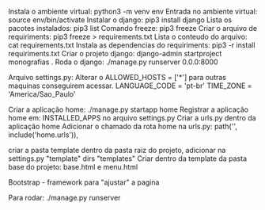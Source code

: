 Instala o ambiente virtual: python3  -m venv env
Entrada no ambiente virtual:  source env/bin/activate
Instalar o django: pip3 install django
Lista os pacotes instalados: pip3 list
Comando freeze: pip3 freeze
Criar o arquivo de requiriments: pip3 freeze > requirements.txt
Lista o conteudo do arquivo: cat requirements.txt
Instala as dependencias do requiriments: pip3 -r install requiriments.txt 
Criar o projeto django: django-admin startproject monografias .
Roda o django: ./manage.py runserver 0.0.0:8000

Arquivo settings.py: 
    Alterar o ALLOWED_HOSTS = ['*'] para outras maquinas conseguirem acessar.
    LANGUAGE_CODE = 'pt-br'
    TIME_ZONE = 'America/Sao_Paulo'

Criar a aplicação home: ./manage.py startapp home 
Registrar a aplicação home em: INSTALLED_APPS no arquivo settings.py
Criar a urls.py dentro da aplicação home
Adicionar o chamado da rota home na urls.py:  path('', include('home.urls')),

criar a pasta template dentro da pasta raiz do projeto, adicionar na settings.py "template" dirs "templates" 
    Criar dentro da template da pasta base do projeto: base.html e menu.html

Bootstrap - framework para "ajustar" a pagina

Para rodar: ./manage.py runserver